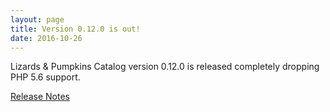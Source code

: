 ```yaml
---
layout: page
title: Version 0.12.0 is out!
date: 2016-10-26
---
```


Lizards & Pumpkins Catalog version 0.12.0 is released completely dropping PHP 5.6 support.

[Release Notes](https://github.com/lizards-and-pumpkins/catalog/releases/tag/0.12.0-alpha)
